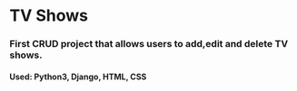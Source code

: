 # TV Shows
### First CRUD project that allows users to add,edit and delete TV shows. 

#### Used: Python3, Django, HTML, CSS